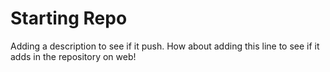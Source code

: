 # Starting Repo
Adding a description to see if it push.
How about adding this line to see if it adds in the repository on web!